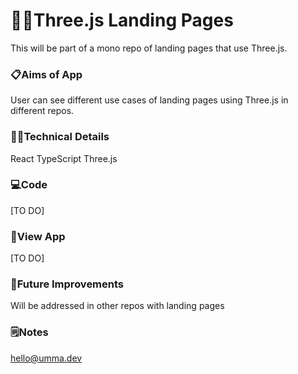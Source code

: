 # 🧚‍♀️Three.js Landing Pages
This will be part of a mono repo of landing pages that use Three.js. 

### 📋Aims of App
User can see different use cases of landing pages using Three.js in different repos. 

### 👩‍💻Technical Details
React
TypeScript
Three.js

### 💻Code
[TO DO]

### 👀View App
[TO DO]

### 💭Future Improvements
Will be addressed in other repos with landing pages

### 🗒️Notes
hello@umma.dev
